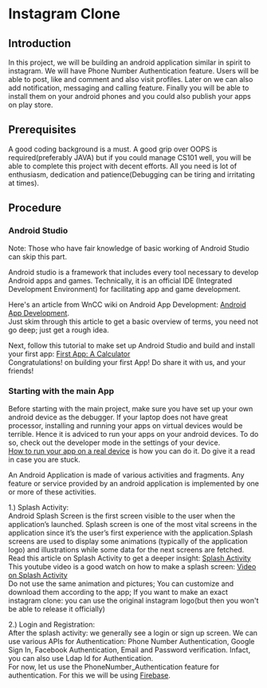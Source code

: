 # Instagram Clone


## Introduction

In this project, we will be building an android application similar in spirit to instagram. We will have Phone Number Authentication feature. Users will be able to post, like and comment and also visit profiles. Later on we can also add notification, messaging and calling feature. Finally you will be able to install them on your android phones and you could also publish your apps on play store.

## Prerequisites

A good coding background is a must. A good grip over OOPS is required(preferably JAVA) but if you could manage CS101 well, you will be able to complete this project with decent efforts. All you need is lot of enthusiasm, dedication and patience(Debugging can be tiring and irritating at times).

## Procedure
### Android Studio
Note: Those who have fair knowledge of basic working of Android Studio can skip this part.

Android studio is a framework that includes every tool necessary to develop Android apps and games. Technically, it is an official IDE (Integrated Development Environment) for facilitating app and game development.

Here's an article from WnCC wiki on Android App Development: [Android App Development](https://www.wncc-iitb.org/wiki/index.php/Android_App_Development).
<br>Just skim through this article to get a basic overview of terms, you need not go deep; just get a rough idea.

Next, follow this tutorial to make set up Android Studio and build and install your first app: [First App: A Calculator](https://www.wncc-iitb.org/wiki/index.php/Android_Studio)
<br>Congratulations! on building your first App! Do share it with us, and your friends!

### Starting with the main App

Before starting with the main project, make sure you have set up your own android device as the debugger. If your laptop does not have great processor, installing and running your apps on virtual devices would be terrible. Hence it is adviced to run your apps on your android devices. To do so, check out the developer mode in the settings of your device.<br>
[How to run your app on a real device](https://developer.android.com/training/basics/firstapp/running-app) is how you can do it. Do give it a read in case you are stuck.

An Android Application is made of various activities and fragments. Any feature or service provided by an android application is implemented by one or more of these activities.

1.) Splash Activity: <br>Android Splash Screen is the first screen visible to the user when the application’s launched. Splash screen is one of the most vital screens in the application since it’s the user’s first experience with the application.Splash screens are used to display some animations (typically of the application logo) and illustrations while some data for the next screens are fetched.<br>
Read this article on Splash Activity to get a deeper insight: [Splash Activity](https://www.journaldev.com/17831/android-splash-screen)<br>
This youtube video is a good watch on how to make a splash screen: [Video on Splash Activity](https://www.youtube.com/watch?v=8EcEk2pVt0A)<br>
Do not use the same animation and pictures; You can customize and download them according to the app; If you want to make an exact instagram clone: you can use the original instagram logo(but then you won't be able to release it officially)

2.) Login and Registration: <br>
After the splash activity: we generally see a login or sign up screen. We can use various APIs for Authentication: Phone Number Authentication, Google Sign In, Facebook Authentication, Email and Password verification. Infact, you can also use Ldap Id for Authentication.<br>
For now, let us use the PhoneNumber_Authentication feature for authentication. For this we will be using [Firebase](https://firebase.google.com/?gclid=Cj0KCQiAifz-BRDjARIsAEElyGJ3G22z9KunG9CV-NlgftPTF7AVkOQYbCgTmhvSz-E_bx8EthTE0TkaAhC2EALw_wcB). <br>






